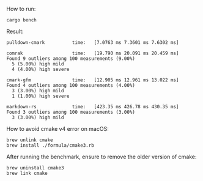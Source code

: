 How to run:

```
cargo bench
```

Result:

```
pulldown-cmark          time:   [7.0763 ms 7.3601 ms 7.6302 ms]

comrak                  time:   [19.790 ms 20.091 ms 20.459 ms]
Found 9 outliers among 100 measurements (9.00%)
  5 (5.00%) high mild
  4 (4.00%) high severe

cmark-gfm               time:   [12.905 ms 12.961 ms 13.022 ms]
Found 4 outliers among 100 measurements (4.00%)
  3 (3.00%) high mild
  1 (1.00%) high severe

markdown-rs             time:   [423.35 ms 426.78 ms 430.35 ms]
Found 3 outliers among 100 measurements (3.00%)
  3 (3.00%) high mild
```

How to avoid cmake v4 error on macOS:

```
brew unlink cmake
brew install ./formula/cmake3.rb
```

After running the benchmark, ensure to remove the older version of cmake:

```
brew uninstall cmake3
brew link cmake
```
